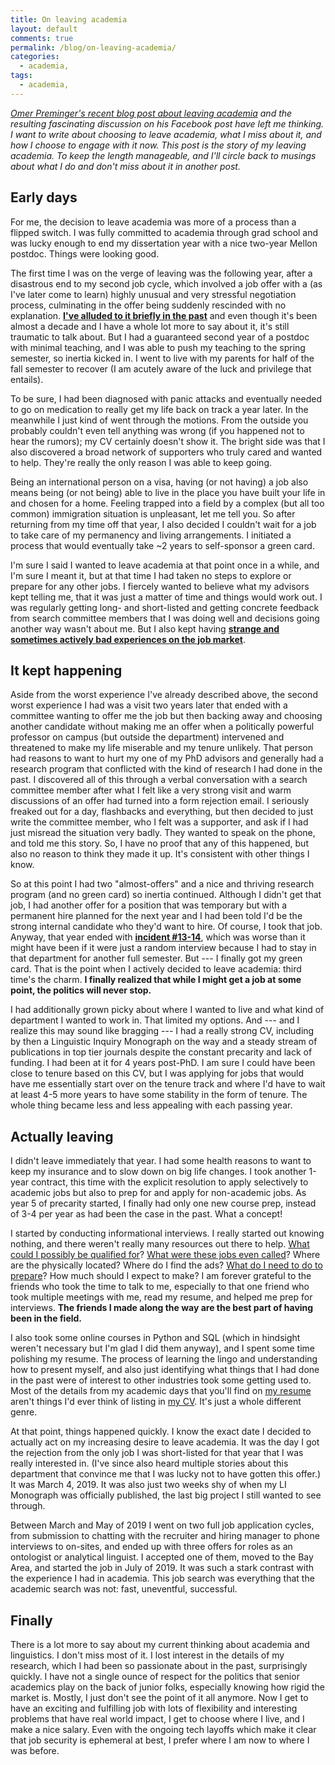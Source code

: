 ```yaml
---
title: On leaving academia
layout: default
comments: true
permalink: /blog/on-leaving-academia/
categories:
  - academia,
tags:
  - academia,
---
```


*[Omer Preminger's recent blog post about leaving academia](https://preminger.xyz/posts/some-random-reflections-on-leaving-academia) and the resulting fascinating discussion on his Facebook post have left me thinking. I want to write about choosing to leave academia, what I miss about it, and how I choose to engage with it now. This post is the story of my leaving academia. To keep the length manageable, and I'll circle back to musings about what I do and don't miss about it in another post.*

## Early days

For me, the decision to leave academia was more of a process than a flipped switch. I was fully committed to academia through grad school and was lucky enough to end my dissertation year with a nice two-year Mellon postdoc. Things were looking good.

The first time I was on the verge of leaving was the following year, after a disastrous end to my second job cycle, which involved a job offer with a (as I've later come to learn) highly unusual and very stressful negotiation process, culminating in the offer being suddenly rescinded with no explanation. [**I've alluded to it briefly in the past**](https://hkotek.com/blog/my-academic-journey/) and even though it's been almost a decade and I have a whole lot more to say about it, it's still traumatic to talk about. But I had a guaranteed second year of a postdoc with minimal teaching, and I was able to push my teaching to the spring semester, so inertia kicked in. I went to live with my parents for half of the fall semester to recover (I am acutely aware of the luck and privilege that entails).

To be sure, I had been diagnosed with panic attacks and eventually needed to go on medication to really get my life back on track a year later. In the meanwhile I just kind of went through the motions. From the outside you probably couldn't even tell anything was wrong (if you happened not to hear the rumors); my CV certainly doesn't show it. The bright side was that I also discovered a broad network of supporters who truly cared and wanted to help. They're really the only reason I was able to keep going.

Being an international person on a visa, having (or not having) a job also means being (or not being) able to live in the place you have built your life in and chosen for a home. Feeling trapped into a field by a complex (but all too common) immigration situation is unpleasant, let me tell you. So after returning from my time off that year, I also decided I couldn't wait for a job to take care of my permanency and living arrangements. I initiated a process that would eventually take ~2 years to self-sponsor a green card. 

I'm sure I said I wanted to leave academia at that point once in a while, and I'm sure I meant it, but at that time I had taken no steps to explore or prepare for any other jobs. I fiercely wanted to believe what my advisors kept telling me, that it was just a matter of time and things would work out. I was regularly getting long- and short-listed and getting concrete feedback from search committee members that I was doing well and decisions going another way wasn't about me. But I also kept having [**strange and sometimes actively bad experiences on the job market**](https://hkotek.com/blog/academic-campus-visit-fails/). 


## It kept happening 

Aside from the worst experience I've already described above, the second worst experience I had was a visit two years later that ended with a committee wanting to offer me the job but then backing away and choosing another candidate without making me an offer when a politically powerful professor on campus (but outside the department) intervened and threatened to make my life miserable and my tenure unlikely. That person had reasons to want to hurt my one of my PhD advisors and generally had a research program that conflicted with the kind of research I had done in the past. I discovered all of this through a verbal conversation with a search committee member after what I felt like a very strong visit and warm discussions of an offer had turned into a form rejection email. I seriously freaked out for a day, flashbacks and everything, but then decided to just write the committee member, who I felt was a supporter, and ask if I had just misread the situation very badly. They wanted to speak on the phone, and told me this story. So, I have no proof that any of this happened, but also no reason to think they made it up. It's consistent with other things I know. 

So at this point I had two "almost-offers" and a nice and thriving research program (and no green card) so inertia continued. Although I didn't get that job, I had another offer for a position that was temporary but with a permanent hire planned for the next year and I had been told I'd be the strong internal candidate who they'd want to hire. Of course, I took that job. Anyway, that year ended with [**incident #13-14**](https://hkotek.com/blog/academic-campus-visit-fails/), which was worse than it might have been if it were just a random interview because I had to stay in that department for another full semester. But --- I finally got my green card. That is the point when I actively decided to leave academia: third time's the charm. **I finally realized that while I might get a job at some point, the politics will never stop.** 

I had additionally grown picky about where I wanted to live and what kind of department I wanted to work in. That limited my options. And --- and I realize this may sound like bragging --- I had a really strong CV, including by then a Linguistic Inquiry Monograph on the way and a steady stream of publications in top tier journals despite the constant precarity and lack of funding. I had been at it for 4 years post-PhD. I am sure I could have been close to tenure based on this CV, but I was applying for jobs that would have me essentially start over on the tenure track and where I'd have to wait at least 4-5 more years to have some stability in the form of tenure. The whole thing became less and less appealing with each passing year. 


## Actually leaving

I didn't leave immediately that year. I had some health reasons to want to keep my insurance and to slow down on big life changes. I took another 1-year contract, this time with the explicit resolution to apply selectively to academic jobs but also to prep for and apply for non-academic jobs. As year 5 of precarity started, I finally had only one new course prep, instead of 3-4 per year as had been the case in the past. What a concept! 

I started by conducting informational interviews. I really started out knowing nothing, and there weren't really many resources out there to help. [What could I possibly be qualified for](https://hkotek.com/blog/altac-transferable_skills/)? [What were these jobs even called](https://hkotek.com/blog/altac-jobs-for-social-scientists/)? Where are the physically located? Where do I find the ads? [What do I need to do to prepare](https://hkotek.com/blog/altac-get-started-doing-prep/)? How much should I expect to make? I am forever grateful to the friends who took the time to talk to me, especially to that one friend who took multiple meetings with me, read my resume, and helped me prep for interviews. **The friends I made along the way are the best part of having been in the field.** 

I also took some online courses in Python and SQL (which in hindsight weren't necessary but I'm glad I did them anyway), and I spent some time polishing my resume. The process of learning the lingo and understanding how to present myself, and also just identifying what things that I had done in the past were of interest to other industries took some getting used to. Most of the details from my academic days that you'll find on [my resume](https://hkotek.com/KotekResume-2col.pdf) aren't things I'd ever think of listing in [my CV](https://hkotek.com/KotekCV.pdf). It's just a whole different genre. 

At that point, things happened quickly. I know the exact date I decided to actually act on my increasing desire to leave academia. It was the day I got the rejection from the only job I was short-listed for that year that I was really interested in. (I've since also heard multiple stories about this department that convince me that I was lucky not to have gotten this offer.) It was March 4, 2019. It was also just two weeks shy of when my LI Monograph was officially published, the last big project I still wanted to see through. 

Between March and May of 2019 I went on two full job application cycles, from submission to chatting with the recruiter and hiring manager to phone interviews to on-sites, and ended up with three offers for roles as an ontologist or analytical linguist. I accepted one of them, moved to the Bay Area, and started the job in July of 2019. It was such a stark contrast with the experience I had in academia. This job search was everything that the academic search was not: fast, uneventful, successful. 

## Finally 

There is a lot more to say about my current thinking about academia and linguistics. I don't miss most of it. I lost interest in the details of my research, which I had been so passionate about in the past, surprisingly quickly. I have not a single ounce of respect for the politics that senior academics play on the back of junior folks, especially knowing how rigid the market is. Mostly, I just don't see the point of it all anymore. Now I get to have an exciting and fulfilling job with lots of flexibility and interesting problems that have real world impact, I get to choose where I live, and I make a nice salary. Even with the ongoing tech layoffs which make it clear that job security is ephemeral at best, I prefer where I am now to where I was before. 